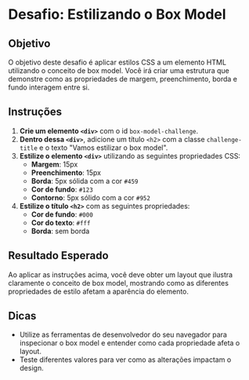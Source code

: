# Desafio: Estilizando o Box Model
 
## Objetivo
O objetivo deste desafio é aplicar estilos CSS a um elemento HTML utilizando o conceito de box model. Você irá criar uma estrutura que demonstre como as propriedades de margem, preenchimento, borda e fundo interagem entre si.
 
## Instruções
 
1. **Crie um elemento `<div>`** com o id `box-model-challenge`.
2. **Dentro dessa `<div>`**, adicione um título `<h2>` com a classe `challenge-title` e o texto "Vamos estilizar o box model".
3. **Estilize o elemento `<div>`** utilizando as seguintes propriedades CSS:
   - **Margem**: 15px
   - **Preenchimento**: 15px
   - **Borda**: 5px sólida com a cor `#459`
   - **Cor de fundo**: `#123`
   - **Contorno**: 5px sólido com a cor `#952`
4. **Estilize o título `<h2>`** com as seguintes propriedades:
   - **Cor de fundo**: `#000`
   - **Cor do texto**: `#fff`
   - **Borda**: sem borda
 
## Resultado Esperado
Ao aplicar as instruções acima, você deve obter um layout que ilustra claramente o conceito de box model, mostrando como as diferentes propriedades de estilo afetam a aparência do elemento.
 
## Dicas
- Utilize as ferramentas de desenvolvedor do seu navegador para inspecionar o box model e entender como cada propriedade afeta o layout.
- Teste diferentes valores para ver como as alterações impactam o design.